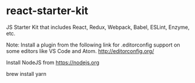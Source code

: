 # react-starter-kit
JS Starter Kit that includes React, Redux, Webpack, Babel, ESLint, Enzyme, etc. 

Note:
Install a plugin from the following link for .editorconfig support on some editors like VS Code and Atom.
http://editorconfig.org/

Install NodeJS from https://nodejs.org

brew install yarn
